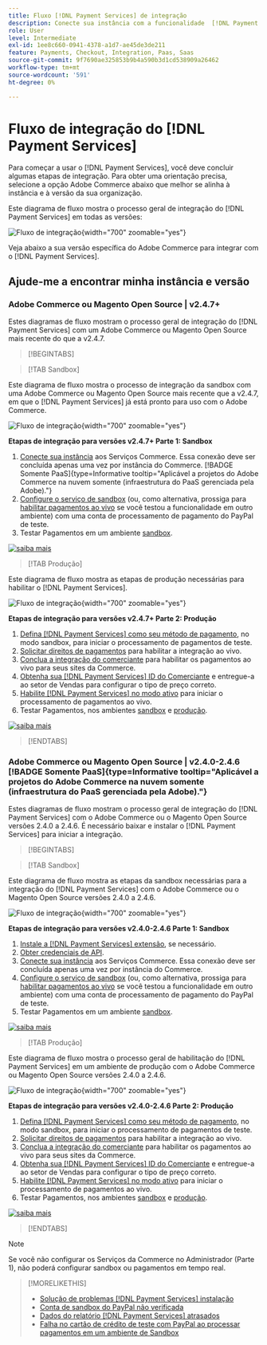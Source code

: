 ```yaml
---
title: Fluxo [!DNL Payment Services] de integração
description: Conecte sua instância com a funcionalidade  [!DNL Payment Services]  ao concluir algumas etapas de integração.
role: User
level: Intermediate
exl-id: 1ee8c660-0941-4378-a1d7-ae45de3de211
feature: Payments, Checkout, Integration, Paas, Saas
source-git-commit: 9f7690ae325853b9b4a590b3d1cd538909a26462
workflow-type: tm+mt
source-wordcount: '591'
ht-degree: 0%

---
```


# Fluxo de integração do [!DNL Payment Services]

Para começar a usar o [!DNL Payment Services], você deve concluir algumas etapas de integração. Para obter uma orientação precisa, selecione a opção Adobe Commerce abaixo que melhor se alinha à instância e à versão da sua organização.

Este diagrama de fluxo mostra o processo geral de integração do [!DNL Payment Services] em todas as versões:

![Fluxo de integração](assets/flow-payment-services.png){width="700" zoomable="yes"}

Veja abaixo a sua versão específica do Adobe Commerce para integrar com o [!DNL Payment Services].

## Ajude-me a encontrar minha instância e versão

### Adobe Commerce ou Magento Open Source | v2.4.7+

Estes diagramas de fluxo mostram o processo geral de integração do [!DNL Payment Services] com um Adobe Commerce ou Magento Open Source mais recente do que a v2.4.7.

>[!BEGINTABS]

>[!TAB Sandbox]

Este diagrama de fluxo mostra o processo de integração da sandbox com uma Adobe Commerce ou Magento Open Source mais recente que a v2.4.7, em que o [!DNL Payment Services] já está pronto para uso com o Adobe Commerce.

![Fluxo de integração](assets/flow-sandbox-configuration-onboarding-2.4.7.png){width="700" zoomable="yes"}

**Etapas de integração para versões v2.4.7+ Parte 1: Sandbox**

1. [Conecte sua instância](connect.md#configure-commerce-services) aos Serviços Commerce. Essa conexão deve ser concluída apenas uma vez por instância do Commerce. [!BADGE Somente PaaS]{type=Informative tooltip="Aplicável a projetos do Adobe Commerce na nuvem somente (infraestrutura do PaaS gerenciada pela Adobe)."}
1. [Configure o serviço de sandbox](sandbox.md#enable-sandbox-testing) (ou, como alternativa, prossiga para [habilitar pagamentos ao vivo](sandbox.md#enable-live-payments) se você testou a funcionalidade em outro ambiente) com uma conta de processamento de pagamento do PayPal de teste.
1. Testar Pagamentos em um ambiente [sandbox](sandbox.md#test-in-sandbox-environment).

[![saiba mais](assets/learn-more-button.svg)](https://helpx.adobe.com/br/legal/product-descriptions/payment-services-for-Adobe-Commerce-and-Magento-Open-Source-On-demand-Services.html)

>[!TAB Produção]

Este diagrama de fluxo mostra as etapas de produção necessárias para habilitar o [!DNL Payment Services].

![Fluxo de integração](assets/flow-production-payment-services.png){width="700" zoomable="yes"}

**Etapas de integração para versões v2.4.7+ Parte 2: Produção**

1. [Defina [!DNL Payment Services] como seu método de pagamento](production.md#set-payment-services-as-payment-method), no modo sandbox, para iniciar o processamento de pagamentos de teste.
1. [Solicitar direitos de pagamentos](production.md#request-payments-entitlement-from-adobe) para habilitar a integração ao vivo.
1. [Conclua a integração do comerciante](production.md#complete-merchant-onboarding) para habilitar os pagamentos ao vivo para seus sites da Commerce.
1. [Obtenha sua [!DNL Payment Services] ID do Comerciante](production.md#configure-pricing-tier) e entregue-a ao setor de Vendas para configurar o tipo de preço correto.
1. [Habilite [!DNL Payment Services] no modo ativo](production.md#enable-live-payments) para iniciar o processamento de pagamentos ao vivo.
1. Testar Pagamentos, nos ambientes [sandbox](sandbox.md#test-in-sandbox-environment) e [produção](production.md#test-in-production).

[![saiba mais](assets/learn-more-button.svg)](production.md)

>[!ENDTABS]

### Adobe Commerce ou Magento Open Source | v2.4.0-2.4.6 [!BADGE Somente PaaS]{type=Informative tooltip="Aplicável a projetos do Adobe Commerce na nuvem somente (infraestrutura do PaaS gerenciada pela Adobe)."}

Estes diagramas de fluxo mostram o processo geral de integração do [!DNL Payment Services] com o Adobe Commerce ou o Magento Open Source versões 2.4.0 a 2.4.6. É necessário baixar e instalar o [!DNL Payment Services] para iniciar a integração.

>[!BEGINTABS]

>[!TAB Sandbox]

Este diagrama de fluxo mostra as etapas da sandbox necessárias para a integração do [!DNL Payment Services] com o Adobe Commerce ou o Magento Open Source versões 2.4.0 a 2.4.6.

![Fluxo de integração](assets/flow-sandbox-installation-configuration-onboarding-2.4.0.png){width="700" zoomable="yes"}

**Etapas de integração para versões v2.4.0-2.4.6 Parte 1: Sandbox**

1. [Instale a [!DNL Payment Services] extensão](install.md#get-payment-services), se necessário.
1. [Obter credenciais de API](connect.md#obtain-api-credentials).
1. [Conecte sua instância](connect.md#configure-commerce-services) aos Serviços Commerce. Essa conexão deve ser concluída apenas uma vez por instância do Commerce.
1. [Configure o serviço de sandbox](sandbox.md#enable-sandbox-testing) (ou, como alternativa, prossiga para [habilitar pagamentos ao vivo](sandbox.md#enable-live-payments) se você testou a funcionalidade em outro ambiente) com uma conta de processamento de pagamento do PayPal de teste.
1. Testar Pagamentos em um ambiente [sandbox](sandbox.md#test-in-sandbox-environment).

[![saiba mais](assets/learn-more-button.svg)](https://helpx.adobe.com/br/legal/product-descriptions/payment-services-for-Adobe-Commerce-and-Magento-Open-Source-On-demand-Services.html)

>[!TAB Produção]

Este diagrama de fluxo mostra o processo geral de habilitação do [!DNL Payment Services] em um ambiente de produção com o Adobe Commerce ou Magento Open Source versões 2.4.0 a 2.4.6.

![Fluxo de integração](assets/flow-production-payment-services.png){width="700" zoomable="yes"}

**Etapas de integração para versões v2.4.0-2.4.6 Parte 2: Produção**

1. [Defina [!DNL Payment Services] como seu método de pagamento](production.md#set-payment-services-as-payment-method), no modo sandbox, para iniciar o processamento de pagamentos de teste.
1. [Solicitar direitos de pagamentos](production.md#request-payments-entitlement-from-adobe) para habilitar a integração ao vivo.
1. [Conclua a integração do comerciante](production.md#complete-merchant-onboarding) para habilitar os pagamentos ao vivo para seus sites da Commerce.
1. [Obtenha sua [!DNL Payment Services] ID do Comerciante](production.md#configure-pricing-tier) e entregue-a ao setor de Vendas para configurar o tipo de preço correto.
1. [Habilite [!DNL Payment Services] no modo ativo](production.md#enable-live-payments) para iniciar o processamento de pagamentos ao vivo.
1. Testar Pagamentos, nos ambientes [sandbox](sandbox.md#test-in-sandbox-environment) e [produção](production.md#test-in-production).

[![saiba mais](assets/learn-more-button.svg)](onboard.md)

>[!ENDTABS]

>[!NOTE]
>
>Se você não configurar os Serviços da Commerce no Administrador (Parte 1), não poderá configurar sandbox ou pagamentos em tempo real.

>[!MORELIKETHIS]
>
> * [Solução de problemas [!DNL Payment Services] instalação](https://experienceleague.adobe.com/docs/commerce-knowledge-base/kb/troubleshooting/payments/payservices-install.html?lang=pt-BR)
> * [Conta de sandbox do PayPal não verificada](https://experienceleague.adobe.com/docs/commerce-knowledge-base/kb/troubleshooting/payments/payservices-paypal-acct.html?lang=pt-BR)
> * [Dados do relatório [!DNL Payment Services] atrasados](https://experienceleague.adobe.com/docs/commerce-knowledge-base/kb/troubleshooting/payments/payservices-report-info-delayed.html?lang=pt-BR)
> * [Falha no cartão de crédito de teste com PayPal ao processar pagamentos em um ambiente de Sandbox](https://experienceleague.adobe.com/docs/commerce-knowledge-base/kb/troubleshooting/payments/payservices-cc-sandbox-failure.html?lang=pt-BR)